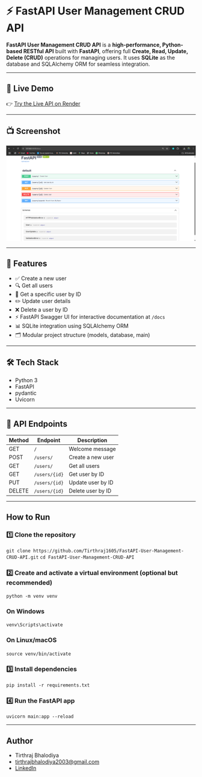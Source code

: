 # ⚡ FastAPI User Management CRUD API

**FastAPI User Management CRUD API** is a **high-performance, Python-based RESTful API** built with **FastAPI**, offering full **Create, Read, Update, Delete (CRUD)** operations for managing users. It uses **SQLite** as the database and SQLAlchemy ORM for seamless integration.

---

## 🔗 Live Demo

👉 [Try the Live API on Render](https://fastapi-user-management-crud-api.onrender.com/docs)

---

## 📺 Screenshot

![User Management API Screenshot](Screenshot.png)

---

## 🚀 Features

- ✅ Create a new user  
- 🔍 Get all users  
- 🔎 Get a specific user by ID  
- ✏️ Update user details  
- ❌ Delete a user by ID  
- ⚡ FastAPI Swagger UI for interactive documentation at `/docs`
- 📊 SQLite integration using SQLAlchemy ORM
- 🗂️ Modular project structure (models, database, main)

---

## 🛠 Tech Stack

- Python 3  
- FastAPI
- pydantic
- Uvicorn 

---

## 📑 API Endpoints

| Method | Endpoint       | Description             |
|--------|----------------|-------------------------|
| GET    | `/`            | Welcome message         |
| POST   | `/users/`      | Create a new user       |
| GET    | `/users/`      | Get all users           |
| GET    | `/users/{id}`  | Get user by ID          |
| PUT    | `/users/{id}`  | Update user by ID       |
| DELETE | `/users/{id}`  | Delete user by ID       |

---

## How to Run 

### 1️⃣ Clone the repository
``git clone https://github.com/Tirthraj1605/FastAPI-User-Management-CRUD-API.git``
``cd FastAPI-User-Management-CRUD-API``

### 2️⃣ Create and activate a virtual environment (optional but recommended)
``python -m venv venv``
### On Windows
``venv\Scripts\activate``
### On Linux/macOS
``source venv/bin/activate``

### 3️⃣ Install dependencies
``pip install -r requirements.txt``

### 4️⃣ Run the FastAPI app
``uvicorn main:app --reload``

---

## Author 
- Tirthraj Bhalodiya
- tirthrajbhalodiya2003@gmail.com
- [LinkedIn](https://www.linkedin.com/in/tirthraj-bhalodiya-97534b227/)

